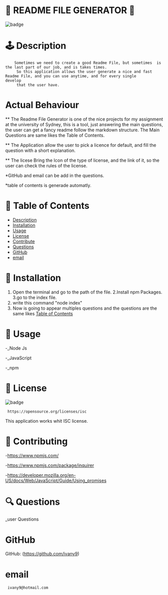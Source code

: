 
  
  # 🥇 README FILE GENERATOR  🥇
   
         
  ![badge](https://img.shields.io/badge/license-ISC-brightgreen)
  
     
  #  🕹️ Description
        Sometimes we need to create a good Readme File, but sometimes  is the last part of our job, and is takes times.
         So this application allows the user generate a nice and fast Readme File, and you can use anytime, and for every single            develop
         that the user have.
  # Actual Behaviour
  
  ** The Readme File Generator is one of the nice projects for my assignment at the university of Sydney,
     this is a tool, just answering  the main questions, the user can get a fancy readme follow the markdown structure.
     The Main Questions are same likes the Table of Contents.
     
   ** The Application allow the user to pick a licence for default, and fill the question with a short explanation.
   
   ** The licese Bring the Icon of the type of license, and the link of it, so the user can check the rules of the license.
  
   *GitHub and email can be add in the questions.
   
   *table of contents is generade automatly.
   
   
   
   
   
   


   #  🎫  Table of Contents
    
  - [Description](#description)
  - [Installation](#installation)
  - [Usage](#usage)
  - [License](#license)
  - [Contribute](#contribute)
  - [Questions](#questions)
  - [GitHub](#github)
  - [email](#email)
  
      
  # 🔌 Installation
   
   1. Open the terminal and go to the path of the file.
   2.Install npm Packages.
   3.go to the index file.
   4. write this command "node index"
   5. Now is going to appear multiples questions and the questions are the same likes [Table of Contents](#t)
  

  # 🌂 Usage
   
   -_Node Js
   
   -_JavaScript
   
   -_npm
   
   
   
  # 🎎 License
  ![badge](https://img.shields.io/badge/license-ISC-brightgreen)


  
     https://opensource.org/licenses/isc

  This application works whit  ISC license. 
  #  🎎  Contributing
  
  -https://www.npmjs.com/
  
  -https://www.npmjs.com/package/inquirer
 
  -https://developer.mozilla.org/en-US/docs/Web/JavaScript/Guide/Using_promises
  
  
  # 🔍 Questions
   
   _user Questions
   
  # GitHub  
  
   GitHub: (https://github.com/ivany9)
   
  # email
  
     ivany9@hotmail.com
  
      
